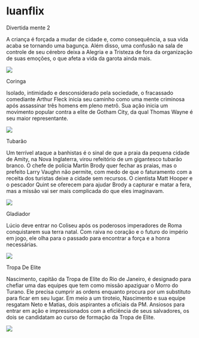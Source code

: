 # luanflix

Divertida mente 2

A criança é forçada a mudar de cidade e, como consequência, a sua vida acaba se tornando uma bagunça. Além disso, uma confusão na sala de controle de seu cérebro deixa a Alegria e a Tristeza de fora da organização de suas emoções, o que afeta a vida da garota ainda mais.

![](https://media1.tenor.com/m/voITwv_d-C8AAAAd/scared-joy.gif)


Coringa 

Isolado, intimidado e desconsiderado pela sociedade, o fracassado comediante Arthur Fleck inicia seu caminho como uma mente criminosa após assassinar três homens em pleno metrô. Sua ação inicia um movimento popular contra a elite de Gotham City, da qual Thomas Wayne é seu maior representante.

![](https://media1.tenor.com/m/yY70uwSWXaUAAAAd/joker-joaquin-phoenix.gif)

Tubarão

Um terrível ataque a banhistas é o sinal de que a praia da pequena cidade de Amity, na Nova Inglaterra, virou refeitório de um gigantesco tubarão branco. O chefe de polícia Martin Brody quer fechar as praias, mas o prefeito Larry Vaughn não permite, com medo de que o faturamento com a receita dos turistas deixe a cidade sem recursos. O cientista Matt Hooper e o pescador Quint se oferecem para ajudar Brody a capturar e matar a fera, mas a missão vai ser mais complicada do que eles imaginavam.

![](https://media1.tenor.com/m/NsFlhDBRA1cAAAAd/shark-attack-shark.gif)

Gladiador

Lúcio deve entrar no Coliseu após os poderosos imperadores de Roma conquistarem sua terra natal. Com raiva no coração e o futuro do império em jogo, ele olha para o passado para encontrar a força e a honra necessárias.

![](https://media1.tenor.com/m/5-4qNrDbnJ0AAAAd/muhte%C5%9Fem-d%C3%B6rtl%C3%BC.gif)

Tropa De Elite

Nascimento, capitão da Tropa de Elite do Rio de Janeiro, é designado para chefiar uma das equipes que tem como missão apaziguar o Morro do Turano. Ele precisa cumprir as ordens enquanto procura por um substituto para ficar em seu lugar. Em meio a um tiroteio, Nascimento e sua equipe resgatam Neto e Matias, dois aspirantes a oficiais da PM. Ansiosos para entrar em ação e impressionados com a eficiência de seus salvadores, os dois se candidatam ao curso de formação da Tropa de Elite.

![](https://media1.tenor.com/m/4sEULzbSxlYAAAAd/bope.gif)
